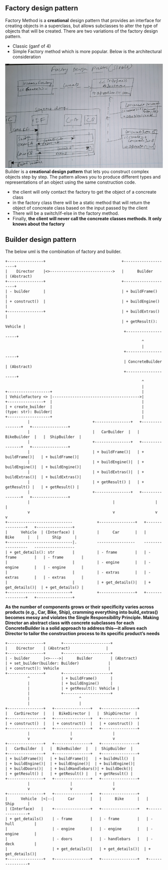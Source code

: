 ## Factory design pattern

Factory Method is a **creational** design pattern that provides an interface for creating objects in a superclass, 
but allows subclasses to alter the type of objects that will be created.
There are two variations of the factory design pattern. 
* Classic (ganf of 4)
* Simple Factory method which is more popular. Below is the architectural consideration


![img.png](images/img.png)
Builder is a **creational design pattern** that lets you construct complex objects step by step. 
The pattern allows you to produce different types and representations of an object using 
the same construction code.

* the client will only contact the factory to get the object of a concreate class
* in the factory class there will be a static method that will return the object of concreate class based on the input passed by the client
* There will be a switch/if-else in the factory method.
* Finally, **the client will never call the concreate classes methods. It only knows about the factory**

## Builder design pattern
The below uml is the combination of factory and builder.

```angular2html
+----------------+                                  +---------------------+
|    Director    |<>---------------------------->   |      Builder        | (Abstract)
+----------------+                                  +---------------------+
| - builder      |                                  | + buildFrame()      |
| + construct()  |                                  | + buildEngine()     |
+----------------+                                  | + buildExtras()     |
                                                    | + getResult(): Vehicle |
                                                     +---------------------+
                                                             ^
                                                             |
                                                     +---------------------+
                                                     | ConcreteBuilder     | (Abstract)
                                                     +---------------------+
                                                             ^
                                                             |
+-------------------+                                        |
| VehicleFactory <> |--------------------------------------->|                     
+----------------+  |                                        |
| + create_builder  |                                        |
(type: str): Builder|                                        |
+-------------------+                                        |
          |                            +----------------+   +----------------+   +----------------+
          |                            |   CarBuilder  |   |  BikeBuilder  |   |  ShipBuilder  |
          |                            +----------------+   +----------------+   +----------------+
          |                            | + buildFrame()|   | + buildFrame()|   | + buildFrame()|
          |                            | + buildEngine()|  | + buildEngine()|  | + buildEngine()|
          |                            | + buildExtras()|  | + buildExtras()|  | + buildExtras()|
          |                            | + getResult() |   | + getResult() |   | + getResult() |
          |                            +----------------+   +----------------+   +----------------+
          |                                     |                  |                  |
          v                                     v                  v                  v
+-----------------------------           +----------------+   +----------------+   +----------------+
|      Vehicle  | (Interface) |          |      Car       |   |      Bike      |   |      Ship      |
+-----------------------------|.         -----------------    ------------------   ------------------
| + get_details(): str        |          | - frame        |   | - frame        |   | - frame        |
|                             |          | - engine       |   | - engine       |   | - engine       |
|                             |          | - extras       |   | - extras       |   | - extras       |
|                             |          | + get_details()|   | + get_details()|  | + get_details() |
+----------------------------+           +----------------+   +----------------+   +----------------+
```

**As the number of components grows or their specificity varies across products 
(e.g., Car, Bike, Ship), cramming everything into build_extras() becomes 
messy and violates the Single Responsibility Principle. Making Director an abstract
class with concrete subclasses for each ConcreteBuilder is a solid approach to address
this—it allows each Director to tailor the construction process to its specific product’s needs**

```angular2html
+----------------+       +---------------------+
|    Director    | (Abstract)                |
+----------------+       +---------------------+
| - builder      |<>---->|      Builder        | (Abstract)
| + set_builder(builder: Builder)             |
| + construct(): Vehicle                      |
+----------------+       +---------------------+
          ^              | + buildFrame()      |
          |              | + buildEngine()     |
          |              | + getResult(): Vehicle |
          |              +---------------------+
          |                      ^
          |                      |
+----------------+   +----------------+   +----------------+
|   CarDirector  |   |  BikeDirector |   |  ShipDirector  |
+----------------+   +----------------+   +----------------+
| + construct()  |   | + construct()  |   | + construct()  |
+----------------+   +----------------+   +----------------+
          |                  |                  |
          v                  v                  v
+----------------+   +----------------+   +----------------+
|   CarBuilder  |   |  BikeBuilder  |   |  ShipBuilder  |
+----------------+   +----------------+   +----------------+
| + buildFrame()|   | + buildFrame()|   | + buildHull()  |
| + buildEngine()|  | + buildEngine()|  | + buildEngine()|
| + buildDoors()|   | + buildHandlebars()| + buildDeck()|
| + getResult() |   | + getResult() |   | + getResult() |
+----------------+   +----------------+   +----------------+
          |                  |                  |
          v                  v                  v
+----------------+   +----------------+   +----------------+
|      Vehicle  |<|--|      Car       |   |      Bike      |   |      Ship      |
| (Interface)   |    +----------------+   +----------------+   +----------------+
| + get_details()    | - frame        |   | - frame        |   | - hull         |
|                    | - engine       |   | - engine       |   | - engine       |
|                    | - doors        |   | - handlebars   |   | - deck         |
|                    | + get_details()|   | + get_details()|  | + get_details()|
+----------------+   +----------------+   +----------------+   +----------------+
```

